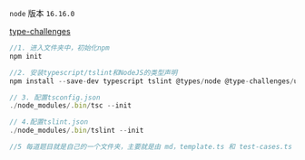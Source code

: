 `node` 版本 `16.16.0`

[type-challenges](https://github.com/type-challenges/type-challenges)

```js
//1. 进入文件夹中，初始化npm
npm init

//2. 安装typescript/tslint和NodeJS的类型声明
npm install --save-dev typescript tslint @types/node @type-challenges/utils

// 3. 配置tsconfig.json
./node_modules/.bin/tsc --init

// 4.配置tslint.json
./node_modules/.bin/tslint --init

//5 每道题目就是自己的一个文件夹，主要就是由 md，template.ts 和 test-cases.ts 组成，我们可以直接把template.ts 和 test-cases.ts 中的代码拷到自己的本地，再去做一个练习
```
